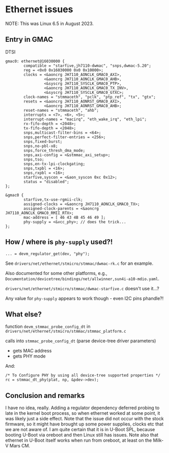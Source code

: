 # Ethernet issues

NOTE: This was Linux 6.5 in August 2023.

## Entry in GMAC

DTSI

```
gmac0: ethernet@16030000 {
        compatible = "starfive,jh7110-dwmac", "snps,dwmac-5.20";
        reg = <0x0 0x16030000 0x0 0x10000>;
        clocks = <&aoncrg JH7110_AONCLK_GMAC0_AXI>,
                 <&aoncrg JH7110_AONCLK_GMAC0_AHB>,
                 <&syscrg JH7110_SYSCLK_GMAC0_PTP>,
                 <&aoncrg JH7110_AONCLK_GMAC0_TX_INV>,
                 <&syscrg JH7110_SYSCLK_GMAC0_GTXC>;
        clock-names = "stmmaceth", "pclk", "ptp_ref", "tx", "gtx";
        resets = <&aoncrg JH7110_AONRST_GMAC0_AXI>,
                 <&aoncrg JH7110_AONRST_GMAC0_AHB>;
        reset-names = "stmmaceth", "ahb";
        interrupts = <7>, <6>, <5>;
        interrupt-names = "macirq", "eth_wake_irq", "eth_lpi";
        rx-fifo-depth = <2048>;
        tx-fifo-depth = <2048>;
        snps,multicast-filter-bins = <64>;
        snps,perfect-filter-entries = <256>;
        snps,fixed-burst;
        snps,no-pbl-x8;
        snps,force_thresh_dma_mode;
        snps,axi-config = <&stmmac_axi_setup>;
        snps,tso;
        snps,en-tx-lpi-clockgating;
        snps,txpbl = <16>;
        snps,rxpbl = <16>;
        starfive,syscon = <&aon_syscon 0xc 0x12>;
        status = "disabled";
};
```

```
&gmac0 {
        starfive,tx-use-rgmii-clk;
        assigned-clocks = <&aoncrg JH7110_AONCLK_GMAC0_TX>;
        assigned-clock-parents = <&aoncrg JH7110_AONCLK_GMAC0_RMII_RTX>;
        mac-address = [ 46 43 4B 45 46 49 ];
        phy-supply = <&vcc_phy>; // does the trick...
};
```

## How / where is `phy-supply` used?!

```
... = devm_regulator_get(dev, "phy");
```

See `drivers/net/ethernet/stmicro/stmmac/dwmac-rk.c` for an example.

Also documented for some other platforms, e.g.,
`Documentation/devicetree/bindings/net/allwinner,sun4i-a10-mdio.yaml`.

`drivers/net/ethernet/stmicro/stmmac/dwmac-starfive.c` doesn't use it...?

Any value for `phy-supply` appears to work though - even I2C pins phandle?!

## What else?

function `devm_stmmac_probe_config_dt` in
`drivers/net/ethernet/stmicro/stmmac/stmmac_platform.c`

calls into `stmmac_probe_config_dt` (parse device-tree driver parameters)

- gets MAC address
- gets PHY mode

And:

```
/* To Configure PHY by using all device-tree supported properties */
rc = stmmac_dt_phy(plat, np, &pdev->dev);
```

## Conclusion and remarks

I have no idea, really. Adding a regulator dependency deferred probing to late
in the kernel boot process, so when ethernet worked at some point, it was
likely just a side effect. Note that the issue did not occur with the stock
firmware, so it might have brought up some power supplies, clocks etc that we
are not aware of. I am quite certain that it is in U-Boot SPL, because booting
U-Boot via oreboot and then Linux still has issues. Note also that ethernet in
U-Boot itself works when run from oreboot, at least on the Milk-V Mars CM.
